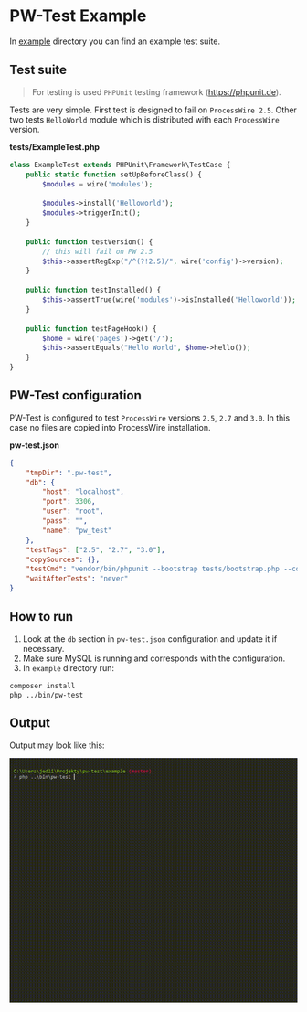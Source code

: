# PW-Test Example

In [example](https://github.com/uiii/pw-test/tree/master/example) directory you can find an example test suite.

## Test suite

> For testing is used `PHPUnit` testing framework (https://phpunit.de).

Tests are very simple.
First test is designed to fail on `ProcessWire 2.5`.
Other two tests `HelloWorld` module which is distributed with each `ProcessWire` version.

**tests/ExampleTest.php**
```php
class ExampleTest extends PHPUnit\Framework\TestCase {
	public static function setUpBeforeClass() {
		$modules = wire('modules');

		$modules->install('Helloworld');
		$modules->triggerInit();
	}

	public function testVersion() {
		// this will fail on PW 2.5
		$this->assertRegExp("/^(?!2.5)/", wire('config')->version);
	}

	public function testInstalled() {
		$this->assertTrue(wire('modules')->isInstalled('Helloworld'));
	}

	public function testPageHook() {
		$home = wire('pages')->get('/');
		$this->assertEquals("Hello World", $home->hello());
	}
}
```

## PW-Test configuration

PW-Test is configured to test `ProcessWire` versions `2.5`, `2.7` and `3.0`. In this case no files are copied into ProcessWire installation.

**pw-test.json**
```json
{
	"tmpDir": ".pw-test",
	"db": {
		"host": "localhost",
		"port": 3306,
		"user": "root",
		"pass": "",
		"name": "pw_test"
	},
	"testTags": ["2.5", "2.7", "3.0"],
	"copySources": {},
	"testCmd": "vendor/bin/phpunit --bootstrap tests/bootstrap.php --colors tests/ExampleTest.php",
	"waitAfterTests": "never"
}
```

## How to run

1. Look at the `db` section in `pw-test.json` configuration and update it if necessary.
2. Make sure MySQL is running and corresponds with the configuration.
3. In `example` directory run:
```
composer install
php ../bin/pw-test
```

## Output

Output may look like this:

![output](video.gif)